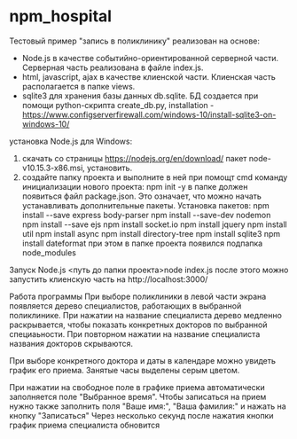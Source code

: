 # npm_hospital
Тестовый пример "запись в поликлинику" реализован на основе:
- Node.js в качестве событийно-ориентированной серверной части. Серверная часть реализована в файле index.js.
- html, javascript, ajax  в качестве клиенской части. Клиенская часть располагается в папке views.
- sqlite3 для хранения базы данных db.sqlite. БД создается при помощи python-скрипта create_db.py, installation - https://www.configserverfirewall.com/windows-10/install-sqlite3-on-windows-10/

установка Node.js для Windows:
1. скачать со страницы https://nodejs.org/en/download/ пакет node-v10.15.3-x86.msi, установить.
2. создайте папку проекта и выполните в ней при помощт cmd команду инициализации нового проекта:
npm init -y
в папке должен появиться файл package.json. Это означает, что можно начать устанавливать дополнительные пакеты.
Установка пакетов:
npm install --save express body-parser
npm install --save-dev nodemon
npm install --save  ejs
npm install socket.io
npm install jquery
npm install util
npm install async
npm install directory-tree
npm install sqlite3 
npm install dateformat
при этом в папке проекта появился подпапка node_modules

Запуск Node.js
<путь до папки проекта>node index.js
после этого можно запустить клиенскую часть на http://localhost:3000/

Работа программы
При выборе поликлиники в левой части экрана появляется дерево специалистов, работающих в выбранной поликлинике.
При нажатии на название специалиста дерево медленно раскрывается, чтобы показать конкретных докторов по выбранной специаьности. 
При повторном нажатии на название специалиста названия докторов скрываются.

При выборе конкретного доктора и даты в календаре можно увидеть график его приема. Занятые часы выделены серым цветом.

При нажатии на свободное поле в графике приема автоматически заполняется поле "Выбранное время". 
Чтобы записаться на прием нужно также заполнить поля "Ваше имя:", "Ваша фамилия:" и нажать на кнопку "Записаться"
Через несколько секунд после нажатия кнопки график приема специалиста обновится







